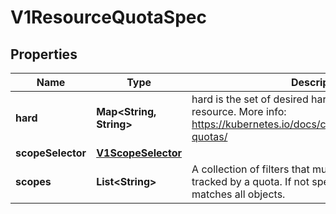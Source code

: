 
# V1ResourceQuotaSpec

## Properties
Name | Type | Description | Notes
------------ | ------------- | ------------- | -------------
**hard** | **Map&lt;String, String&gt;** | hard is the set of desired hard limits for each named resource. More info: https://kubernetes.io/docs/concepts/policy/resource-quotas/ |  [optional]
**scopeSelector** | [**V1ScopeSelector**](V1ScopeSelector.md) |  |  [optional]
**scopes** | **List&lt;String&gt;** | A collection of filters that must match each object tracked by a quota. If not specified, the quota matches all objects. |  [optional]




